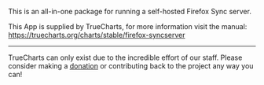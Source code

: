 This is an all-in-one package for running a self-hosted Firefox Sync server.

This App is supplied by TrueCharts, for more information visit the manual: https://truecharts.org/charts/stable/firefox-syncserver

---

TrueCharts can only exist due to the incredible effort of our staff.
Please consider making a [donation](https://truecharts.org/docs/about/sponsor) or contributing back to the project any way you can!
